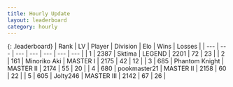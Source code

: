 ```yaml
---
title: Hourly Update
layout: leaderboard
category: hourly
---
```


{: .leaderboard}
| Rank | LV | Player | Division | Elo | Wins | Losses |
| --- | --- | --- | --- | --- | --- | --- |
| <span data-change="0">1</span> | 2387 | <span title="ID: 353063">Sktima</span> | LEGEND | <span data-change="0">2201</span> | <span data-change="0">72</span> | <span data-change="0">23</span> |
| <span data-change="0">2</span> | 161 | <span title="ID: 456466">Minoriko Aki</span> | MASTER I | <span data-change="0">2175</span> | <span data-change="0">42</span> | <span data-change="0">12</span> |
| <span data-change="1">3</span> | 685 | <span title="ID: 742939">Phantom Knight</span> | MASTER II | <span data-change="17">2174</span> | <span data-change="2">55</span> | <span data-change="0">20</span> |
| <span data-change="-1">4</span> | 680 | <span title="ID: 652474">pookmaster21</span> | MASTER II | <span data-change="0">2158</span> | <span data-change="0">60</span> | <span data-change="0">22</span> |
| <span data-change="0">5</span> | 605 | <span title="ID: 570225">Jolty246</span> | MASTER III | <span data-change="0">2142</span> | <span data-change="0">67</span> | <span data-change="0">26</span> |